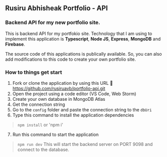 ## Rusiru Abhisheak Portfolio - API
### Backend API for my new portfolio site.

This is backend API for my portfokio site. Technology that I am using to implement this application is **Typescript**, **Node JS**, **Express**, **MongoDB** and **Firebase**.

The source code of this applications is publically available. So, you can also add modifications to this code to create your own portfolio site.

### How to things get start
1. Fork or clone the application by using this URL :fork_and_knife: <https://github.com/rusiruavb/portfolio-api.git>
2. Open the project using a code editor (VS Code, Web Storm)
3. Create your own database in MongoDB Atlas
4. Get the connection string
5. Go to the `config` folder and paste the connection string to the `dbUri`
6. Type this command to install the application dependencies
> `npm install` or 'npm i'
7. Run this command to start the application
> `npm run dev` This will start the backend server on PORT 9098 and connect to the database.